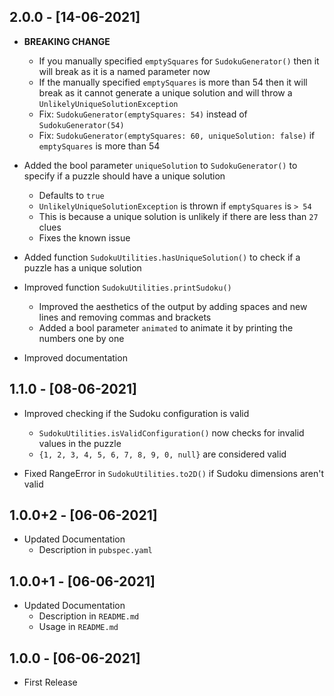 ## 2.0.0 - [14-06-2021]

- **BREAKING CHANGE**
    - If you manually specified `emptySquares` for `SudokuGenerator()` then it will break as it is a named parameter now
    - If the manually specified `emptySquares` is more than 54 then it will break as it cannot generate a unique
      solution and will throw a `UnlikelyUniqueSolutionException`
    - Fix: `SudokuGenerator(emptySquares: 54)` instead of `SudokuGenerator(54)`
    - Fix: `SudokuGenerator(emptySquares: 60, uniqueSolution: false)` if `emptySquares` is more than 54

- Added the bool parameter `uniqueSolution` to `SudokuGenerator()` to specify if a puzzle should have a unique solution
    - Defaults to `true`
    - `UnlikelyUniqueSolutionException` is thrown if `emptySquares` is `> 54`
    - This is because a unique solution is unlikely if there are less than `27` clues
    - Fixes the known issue

- Added function `SudokuUtilities.hasUniqueSolution()` to check if a puzzle has a unique solution

- Improved function `SudokuUtilities.printSudoku()`
    - Improved the aesthetics of the output by adding spaces and new lines and removing commas and brackets
    - Added a bool parameter `animated` to animate it by printing the numbers one by one

- Improved documentation

## 1.1.0 - [08-06-2021]

- Improved checking if the Sudoku configuration is valid
    - `SudokuUtilities.isValidConfiguration()` now checks for invalid values in the puzzle
    - `{1, 2, 3, 4, 5, 6, 7, 8, 9, 0, null}` are considered valid

- Fixed RangeError in `SudokuUtilities.to2D()` if Sudoku dimensions aren't valid

## 1.0.0+2 - [06-06-2021]

- Updated Documentation
    - Description in `pubspec.yaml`

## 1.0.0+1 - [06-06-2021]

- Updated Documentation
    - Description in `README.md`
    - Usage in `README.md`

## 1.0.0 - [06-06-2021]

- First Release
